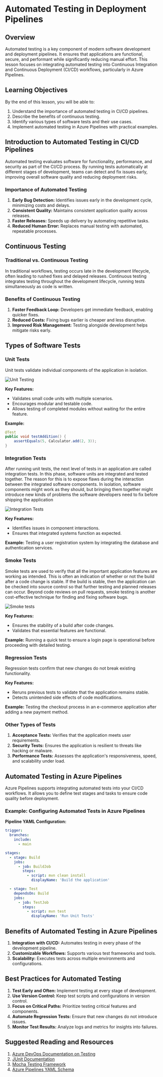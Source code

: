 # Automated Testing in Deployment Pipelines

## Overview

Automated testing is a key component of modern software development and deployment pipelines. It ensures that applications are functional, secure, and performant while significantly reducing manual effort. This lesson focuses on integrating automated testing into Continuous Integration and Continuous Deployment (CI/CD) workflows, particularly in Azure Pipelines.

## Learning Objectives

By the end of this lesson, you will be able to:

1. Understand the importance of automated testing in CI/CD pipelines.
2. Describe the benefits of continuous testing.
3. Identify various types of software tests and their use cases.
4. Implement automated testing in Azure Pipelines with practical examples.



## Introduction to Automated Testing in CI/CD Pipelines

Automated testing evaluates software for functionality, performance, and security as part of the CI/CD process. By running tests automatically at different stages of development, teams can detect and fix issues early, improving overall software quality and reducing deployment risks.

### Importance of Automated Testing
1. **Early Bug Detection:** Identifies issues early in the development cycle, minimizing costs and delays.
2. **Consistent Quality:** Maintains consistent application quality across releases.
3. **Faster Releases:** Speeds up delivery by automating repetitive tasks.
4. **Reduced Human Error:** Replaces manual testing with automated, repeatable processes.



## Continuous Testing

### Traditional vs. Continuous Testing
In traditional workflows, testing occurs late in the development lifecycle, often leading to rushed fixes and delayed releases. Continuous testing integrates testing throughout the development lifecycle, running tests simultaneously as code is written.

### Benefits of Continuous Testing
1. **Faster Feedback Loop:** Developers get immediate feedback, enabling quicker fixes.
2. **Reduced Costs:** Fixing bugs earlier is cheaper and less disruptive.
3. **Improved Risk Management:** Testing alongside development helps mitigate risks early.



## Types of Software Tests

### Unit Tests
Unit tests validate individual components of the application in isolation.

![Unit Testing](./unit_tests.png)

**Key Features:**
- Validates small code units with multiple scenarios.
- Encourages modular and testable code.
- Allows testing of completed modules without waiting for the entire feature.

**Example:**
```java
@Test
public void testAddition() {
    assertEquals(5, Calculator.add(2, 3));
}
```



### Integration Tests
After running unit tests, the next level of tests in an application are called integration tests. In this phase, software units are integrated and tested together. The reason for this is to expose flaws during the interaction between the integrated software components. In isolation, software components might work as they should, but bringing them together might introduce new kinds of problems the software
developers need to fix before shipping the application

![Integration Tests](./integration_tests.png)

**Key Features:**
- Identifies issues in component interactions.
- Ensures that integrated systems function as expected.

**Example:**
Testing a user registration system by integrating the database and authentication services.



### Smoke Tests
Smoke tests are used to verify that all the important application features are working as intended. This is often an indication of whether or not the build after a code change is stable. If the build is stable, then the application can be checked into source control so that further testing and planned releases can occur. Beyond code reviews on pull requests, smoke testing is another cost-effective technique for finding and fixing software bugs. 

![Smoke tests](./test_flow.png)

**Key Features:**
- Ensures the stability of a build after code changes.
- Validates that essential features are functional.

**Example:** Running a quick test to ensure a login page is operational before proceeding with detailed testing.



### Regression Tests
Regression tests confirm that new changes do not break existing functionality.

**Key Features:**
- Reruns previous tests to validate that the application remains stable.
- Detects unintended side effects of code modifications.

**Example:** Testing the checkout process in an e-commerce application after adding a new payment method.



### Other Types of Tests
1. **Acceptance Tests:** Verifies that the application meets user requirements.
2. **Security Tests:** Ensures the application is resilient to threats like hacking or malware.
3. **Performance Tests:** Assesses the application's responsiveness, speed, and scalability under load.



## Automated Testing in Azure Pipelines

Azure Pipelines supports integrating automated tests into your CI/CD workflows. It allows you to define test stages and tasks to ensure code quality before deployment.

### Example: Configuring Automated Tests in Azure Pipelines

**Pipeline YAML Configuration:**
```yaml
trigger:
  branches:
    include:
      - main

stages:
  - stage: Build
    jobs:
      - job: BuildJob
        steps:
          - script: mvn clean install
            displayName: 'Build the application'

  - stage: Test
    dependsOn: Build
    jobs:
      - job: TestJob
        steps:
          - script: mvn test
            displayName: 'Run Unit Tests'
```



## Benefits of Automated Testing in Azure Pipelines
1. **Integration with CI/CD:** Automates testing in every phase of the development pipeline.
2. **Customizable Workflows:** Supports various test frameworks and tools.
3. **Scalability:** Executes tests across multiple environments and configurations.



## Best Practices for Automated Testing

1. **Test Early and Often:** Implement testing at every stage of development.
2. **Use Version Control:** Keep test scripts and configurations in version control.
3. **Focus on Critical Paths:** Prioritize testing critical features and components.
4. **Automate Regression Tests:** Ensure that new changes do not introduce issues.
5. **Monitor Test Results:** Analyze logs and metrics for insights into failures.



## Suggested Reading and Resources
1. [Azure DevOps Documentation on Testing](https://learn.microsoft.com/en-us/azure/devops/pipelines/test/)
2. [JUnit Documentation](https://junit.org/junit5/)
3. [Mocha Testing Framework](https://mochajs.org/)
4. [Azure Pipelines YAML Schema](https://learn.microsoft.com/en-us/azure/devops/pipelines/yaml-schema/)


